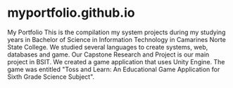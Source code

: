 # myportfolio.github.io
My Portfolio
This is the compilation my system projects during my studying years in Bachelor of Science in Information Technology in Camarines Norte State College.
We studied several languages to create systems, web, databases and game. Our Capstone Research and Project is our main project in BSIT. We created a game 
application that uses Unity Engine. The game was entitled "Toss and Learn: An Educational Game Application for Sixth Grade Science Subject".
